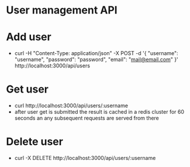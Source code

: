 # User management API 

# Add user 
 - curl -H "Content-Type: application/json"  -X POST -d '{ "username": "username", "password": "password", "email": "mail@email.com" }' http://localhost:3000/api/users

# Get user 
 - curl http://localhost:3000/api/users/:username
 - after user get is submitted the result is cached in a redis cluster for 60 seconds an any subsequent requests are served from there

# Delete user
- curl -X DELETE http://localhost:3000/api/users/:username
